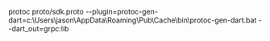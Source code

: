 protoc proto/sdk.proto --plugin=protoc-gen-dart=c:\Users\jason\AppData\Roaming\Pub\Cache\bin\protoc-gen-dart.bat --dart_out=grpc:lib